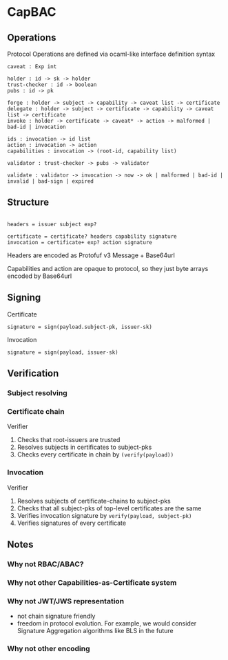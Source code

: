 # CapBAC

## Operations

Protocol Operations are defined via ocaml-like interface definition syntax

```
caveat : Exp int

holder : id -> sk -> holder
trust-checker : id -> boolean
pubs : id -> pk

forge : holder -> subject -> capability -> caveat list -> certificate
delegate : holder -> subject -> certificate -> capability -> caveat list -> certificate
invoke : holder -> certificate -> caveat* -> action -> malformed | bad-id | invocation

ids : invocation -> id list
action : invocation -> action
capabilities : invocation -> (root-id, capability list)

validator : trust-checker -> pubs -> validator

validate : validator -> invocation -> now -> ok | malformed | bad-id | invalid | bad-sign | expired
```

## Structure

```

headers = issuer subject exp?

certificate = certificate? headers capability signature
invocation = certificate+ exp? action signature
```

Headers are encoded as Protofuf v3 Message + Base64url

Capabilities and action are opaque to protocol, so they just byte arrays encoded by Base64url

## Signing

Certificate

```
signature = sign(payload.subject-pk, issuer-sk)
```

Invocation

```
signature = sign(payload, issuer-sk)
```


## Verification

### Subject resolving



### Certificate chain

Verifier

1. Checks that root-issuers are trusted
2. Resolves subjects in certificates to subject-pks
3. Checks every certificate in chain by `(verify(payload))`


### Invocation

Verifier

1. Resolves subjects of certificate-chains to subject-pks
2. Checks that all subject-pks of top-level certificates are the same
3. Verifies invocation signature by `verify(payload, subject-pk)`
4. Verifies signatures of every certificate


## Notes

### Why not RBAC/ABAC?

### Why not other Capabilities-as-Certificate system

### Why not JWT/JWS representation
* not chain signature friendly
* freedom in protocol evolution. For example, we would consider Signature Aggregation algorithms like BLS in the future

### Why not other encoding
